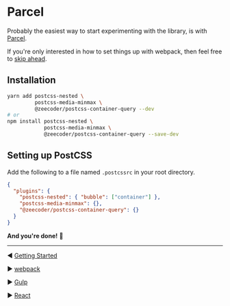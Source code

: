 # Parcel

Probably the easiest way to start experimenting with the library, is with [Parcel](https://parceljs.org).

If you're only interested in how to set things up with webpack, then feel free to
[skip ahead](webpack.md).

## Installation

```sh
yarn add postcss-nested \
         postcss-media-minmax \
         @zeecoder/postcss-container-query --dev
# or
npm install postcss-nested \
            postcss-media-minmax \
            @zeecoder/postcss-container-query --save-dev
```

## Setting up PostCSS

Add the following to a file named `.postcssrc` in your root directory.

```json
{
  "plugins": {
    "postcss-nested": { "bubble": ["container"] },
    "postcss-media-minmax": {},
    "@zeecoder/postcss-container-query": {}
  }
}
```

**And you're done!** 🎉

---

◀️️ [Getting Started](getting-started.md)

▶️ [webpack](webpack.md)

▶️ [Gulp](gulp.md)

▶️ [React](react.md)
